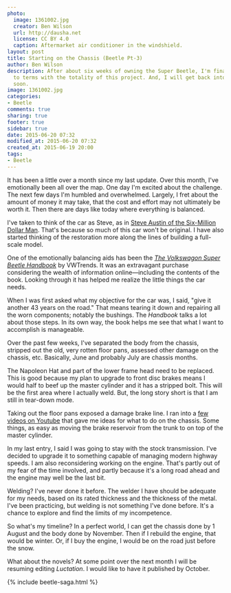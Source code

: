 ```yaml
---
photo:
  image: 1361002.jpg
  creator: Ben Wilson
  url: http://dausha.net
  license: CC BY 4.0
  caption: Aftermarket air conditioner in the windshield.
layout: post
title: Starting on the Chassis (Beetle Pt-3)
author: Ben Wilson
description: After about six weeks of owning the Super Beetle, I'm finally coming
  to terms with the totality of this project. And, I will get back into editing novels
  soon.
image: 1361002.jpg
categories:
- Beetle
comments: true
sharing: true
footer: true
sidebar: true
date: 2015-06-20 07:32
modified_at: 2015-06-20 07:32
created_at: 2015-06-19 20:00
tags:
- Beetle
---
```

It has been a little over a month since my last update. Over this month, I've emotionally been all over the map. One day I'm excited about the challenge. The next few days I'm humbled and overwhelmed. Largely, I fret about the amount of money it may take, that the cost and effort may not ultimately be worth it. Then there are days like today where everything is balanced.

<!-- more -->
I've taken to think of the car as Steve, as in [Steve Austin of the Six-Million Dollar Man](https://www.youtube.com/watch?v=HoLs0V8T5AA). That's because so much of this car won't be original. I have also started thinking of the restoration more along the lines of building a full-scale model.

One of the emotionally balancing aids has been the *[The Volkswagon Super Beetle Handbook](http://www.amazon.com/Volkswagen-Super-Beetle-Handbook-HP1483/dp/1557884838/)* by VWTrends. It was an extravagant purchase considering the wealth of information online&mdash;including the contents of the book. Looking through it has helped me realize the little things the car needs.

When I was first asked what my objective for the car was, I said, "give it another 43 years on the road." That means tearing it down and repairing all the worn components; notably the bushings. The *Handbook* talks a lot about those steps. In its own way, the book helps me see that what I want to accomplish is manageable.

Over the past few weeks, I've separated the body from the chassis, stripped out the old, very rotten floor pans, assessed other damage on the chassis, etc. Basically, June and probably July are chassis months.

The Napoleon Hat and part of the lower frame head need to be replaced. This is good because my plan to upgrade to front disc brakes means I would half to beef up the master cylinder and it has a stripped bolt. This will be the first area where I actually weld. But, the long story short is that I am still in tear-down mode.

Taking out the floor pans exposed a damage brake line. I ran into a [few videos on Youtube](https://www.youtube.com/playlist?list=PL_2NrwHAt5xgxBcuum96Fhkue7B8T5NK7) that gave me ideas for what to do on the chassis. Some things, as easy as moving the brake reservoir from the trunk to on top of the master cylinder.

In my last entry, I said I was going to stay with the stock transmission. I've decided to upgrade it to something capable of managing modern highway speeds. I am also reconsidering working on the engine. That's partly out of my fear of the time involved, and partly because it's a long road ahead and the engine may well be the last bit. 

Welding? I've never done it before. The welder I have should be adequate for my needs, based on its rated thickness and the thickness of the metal. I've been practicing, but welding is not something I've done before. It's a chance to explore and find the limits of my incompetence.

So what's my timeline? In a perfect world, I can get the chassis done by 1 August and the body done by November. Then if I rebuild the engine, that would be winter. Or, if I buy the engine, I would be on the road just before the snow.

What about the novels? At some point over the next month I will be resuming editing *Luctation*. I would like to have it published by October. 

{% include beetle-saga.html %}